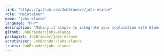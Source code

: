 ```yaml
---
link: "https://github.com/JobBrander/jobs-elance"
role: "Maintainer"
name: "jobs-elance"
language: "PHP"
description: "Making it simple to integrate your application with Elance Jobs API"
github: JobBrander/jobs-elance
packagist: JobBrander/jobs-elance
scrutinizer: JobBrander/jobs-elance
travis: JobBrander/jobs-elance
---
```

